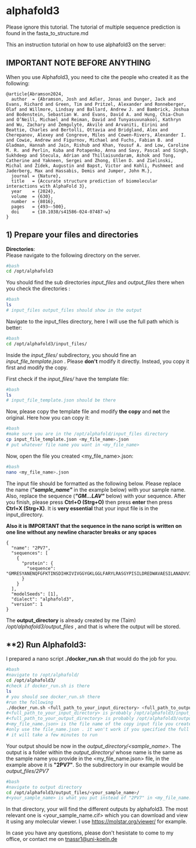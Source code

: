 # alphafold3

Please ignore this tutorial. The tutorial of multiple sequence prediction is found in the fasta_to_structure.md

This an instruction tutorial on how to use alphafold3 on the server:

## **IMPORTANT NOTE BEFORE ANYTHING**
When you use Alphafold3, you need to cite the people who created it as the following: 

```
@article{Abramson2024,
  author  = {Abramson, Josh and Adler, Jonas and Dunger, Jack and Evans, Richard and Green, Tim and Pritzel, Alexander and Ronneberger, Olaf and Willmore, Lindsay and Ballard, Andrew J. and Bambrick, Joshua and Bodenstein, Sebastian W. and Evans, David A. and Hung, Chia-Chun and O’Neill, Michael and Reiman, David and Tunyasuvunakool, Kathryn and Wu, Zachary and Žemgulytė, Akvilė and Arvaniti, Eirini and Beattie, Charles and Bertolli, Ottavia and Bridgland, Alex and Cherepanov, Alexey and Congreve, Miles and Cowen-Rivers, Alexander I. and Cowie, Andrew and Figurnov, Michael and Fuchs, Fabian B. and Gladman, Hannah and Jain, Rishub and Khan, Yousuf A. and Low, Caroline M. R. and Perlin, Kuba and Potapenko, Anna and Savy, Pascal and Singh, Sukhdeep and Stecula, Adrian and Thillaisundaram, Ashok and Tong, Catherine and Yakneen, Sergei and Zhong, Ellen D. and Zielinski, Michal and Žídek, Augustin and Bapst, Victor and Kohli, Pushmeet and Jaderberg, Max and Hassabis, Demis and Jumper, John M.},
  journal = {Nature},
  title   = {Accurate structure prediction of biomolecular interactions with AlphaFold 3},
  year    = {2024},
  volume  = {630},
  number  = {8016},
  pages   = {493–-500},
  doi     = {10.1038/s41586-024-07487-w}
}
```

## **1) Prepare your files and directories**

**Directories**:  
Please navigate to the following directory on the server.  
```bash
#bash
cd /opt/alphafold3
```
You should find the sub directories *input_files* and *output_files* there when you check the directories :

```bash
#bash
ls
# input_files output_files should show in the output
```
Navigate to the input_files directory, here I will use the full path which is better:  

```bash
#bash
cd /opt/alphafold3/input_files/
```

Inside the *input_files/* subdirectory, you should fine an *input_file_template.json* . Please **don't** modify it directly. Instead, you copy it first and modify the copy. 

First check if the *input_files/* have the template file: 

```bash
#bash
ls
# input_file_template.json should be there
```
Now, please copy the template file and modify **the copy** and **not** the original. Here how you can copy it:

```bash
#bash
#make sure you are in the /opt/alphafold/input_files directory
cp input_file_template.json <my_file_name>.json
# put whatever file name you want in <my_file_name>
```

Now, open the file you created <my_file_name>.json:
```bash
#bash
nano <my_file_name>.json
```

The input file should be formatted as the following below. Please replace the name (***"sample_name"*** in the example below) with your sample name. Also, replace the sequence
(***"GM...LAV"*** below) with your sequence. After you finish, please press **Ctrl+O (Strg+O)** then press **enter** then press **Ctrl+X (Strg+X)**.  It is **very essential** that your
input file is in the input_directory. 

**Also it is IMPORTANT that the sequence in the nano script is written on one line without any newline character breaks or any spaces**

```
{
  "name": "2PV7",
  "sequences": [
    {
      "protein": {
        "sequence": "GMRESYANENQFGFKTINSDIHKIVIVGGYGKLGGLFARYLRASGYPISILDREDWAVAESILANADVVIVSVPINLTLETIERLKPYLTENMLLADLTSVKREPLAKMLEVHTGAVLGLHPMFGADIASMAKQVVVRCDGRFPERYEWLLEQIQIWGAKIYQTNATEHDHNMTYIQALRHFSTFANGLHLSKQPINLANLLALSSPIYRLELAMIGRLFAQDAELYADIIMDKSENLAVIETLKQTYDEALTFFENNDRQGFIDAFHKVRDWFGDYSEQFLKESRQLLQQANDLKQG"
      }
    }
  ],
  "modelSeeds": [1],
  "dialect": "alphafold3",
  "version": 1
}

```

The **output_directory** is already created by me (Taim) */opt/alphafold3/output_files* , and that is where the output will be stored.

## **2) Run Alphafold3:
I prepared a nano script **./docker_run.sh** that would do the job for you. 


```bash
#bash
#navigate to /opt/alphafold/
cd /opt/alphafold3/
#check if docker_run.sh is there
ls
# you should see docker_run.sh there
#run the following
./docker_run.sh <full_path_to_your_input_directory> <full_path_to_output_directory> <my_file_name.json>
#<full_path_to_your_input_directory> is probably /opt/alphafold3/input_files/
#<full_path_to_your_output_directory> is probably /opt/alphafold3/output_files/ 
#<my_file_name.json> is the file name of the copy input file you create it that should be inside /input_directory
#only use the file_name.json . it won't work if you specified the full path
# it will take a few minutes to run
```

Your output should be now in the *output_directory/<sample_name>*. The output is a folder within the *output_directory/* whose name is the same as the sample name you provide in the <my_file_name.json> file, in the example above it is **"2PV7"**. So  the subdirectory in our example would be *output_files/2PV7*

```bash
#bash
#navigate to output directory
cd /opt/alphafold3/output_files/<your_sample_name>/
#<your_sample_name> is what you put instead of "2PV7" in <my_file_name.json>
```
In that directory, your will find the different outputs by alphafold3. The most relevant one is <your_sample_name.cif> which you can download and view it using any molecular viewer.
I use https://molstar.org/viewer/ for example. 

In case you have any questions, please don't hesistate to come to my office, or contact me on tnassr1@uni-koeln.de 
